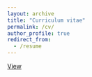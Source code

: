 ```yaml
---
layout: archive
title: "Curriculum vitae"
permalink: /cv/
author_profile: true
redirect_from:
  - /resume
---
```


[View](/files/CV.pdf)
